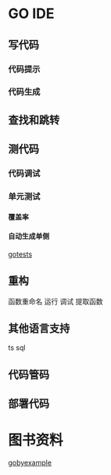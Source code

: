 # GO IDE

## 写代码
### 代码提示
### 代码生成

## 查找和跳转

## 测代码
### 代码调试
### 单元测试
#### 覆盖率
#### 自动生成单侧
[gotests](https://github.com/cweill/gotests)
## 重构
函数重命名
运行
调试
提取函数

## 其他语言支持
ts
sql

## 代码管码

## 部署代码


# 图书资料
[gobyexample](https://gobyexample.com/)